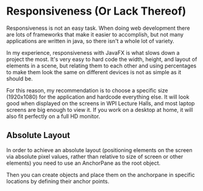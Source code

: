 # Responsiveness (Or Lack Thereof)

Responsiveness is not an easy task. When doing web development there are lots of frameworks that make it easier to accomplish, but not many applications are written in java, so there isn't a whole lot of variety.

In my experience, responsiveness with JavaFX is what slows down a project the most. It's very easy to hard code the width, height, and layout of elements in a scene, but relating them to each other and using percentages to make them look the same on different devices is not as simple as it should be.

For this reason, my recommendation is to choose a specific size (1920x1080) for the application and hardcode everything else. It will look good when displayed on the screens in WPI Lecture Halls, and most laptop screens are big enough to view it. If you work on a desktop at home, it will also fit perfectly on a full HD monitor.

## Absolute Layout

In order to achieve an absolute layout (positioning elements on the screen via absolute pixel values, rather than relative to size of screen or other elements) you need to use an AnchorPane as the root object.

Then you can create objects and place them on the anchorpane in specific locations by defining their anchor points.

